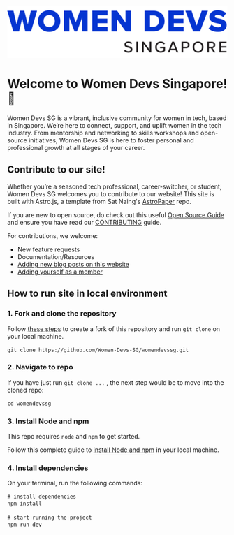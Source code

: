 ![WDS full logo](https://github.com/Women-Devs-SG/.github/raw/main/WDS-logo.png)
# Welcome to Women Devs Singapore!👋

Women Devs SG is a vibrant, inclusive community for women in tech, based in Singapore. We’re here to connect, support, and uplift women in the tech industry. From mentorship and networking to skills workshops and open-source initiatives, Women Devs SG is here to foster personal and professional growth at all stages of your career.

## Contribute to our site!
Whether you’re a seasoned tech professional, career-switcher, or student, Women Devs SG welcomes you to contribute to our website! This site is built with Astro.js, a template from Sat Naing's [AstroPaper](https://github.com/satnaing/astro-paper) repo.

If you are new to open source, do check out this useful [Open Source Guide](https://opensource.guide/how-to-contribute/) and ensure you have read our [CONTRIBUTING](./.github/CONTRIBUTING.md) guide.

For contributions, we welcome:
- New feature requests
- Documentation/Resources
- [Adding new blog posts on this website](https://womendevssg.netlify.app/blog/adding-new-blog-posts/)
- [Adding yourself as a member](https://womendevssg.netlify.app/blog/adding-yourself-as-member/)

## How to run site in local environment

### 1. Fork and clone the repository

Follow [these steps](https://docs.github.com/en/free-pro-team@latest/github/getting-started-with-github/fork-a-repo) to create a fork of this repository and run `git clone` on your local machine.
```
git clone https://github.com/Women-Devs-SG/womendevssg.git
```

### 2. Navigate to repo

If you have just run `git clone ...` , the next step would be to move into the cloned repo:

```shell
cd womendevssg
```

### 3. Install Node and npm

This repo requires `node` and `npm` to get started.

Follow this complete guide to [install Node and npm](https://docs.npmjs.com/downloading-and-installing-node-js-and-npm) in your local machine.

### 4. Install dependencies
On your terminal, run the following commands:
```
# install dependencies
npm install

# start running the project
npm run dev
```